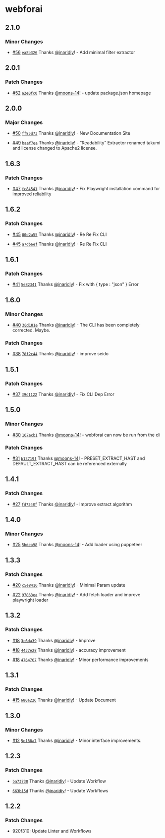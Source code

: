# webforai

## 2.1.0

### Minor Changes

- [#56](https://github.com/inaridiy/webforai/pull/56) [`ea8b326`](https://github.com/inaridiy/webforai/commit/ea8b3261eb2a7ec5b635a54a17ed18cca50106f4) Thanks [@inaridiy](https://github.com/inaridiy)! - Add minimal filter extractor

## 2.0.1

### Patch Changes

- [#52](https://github.com/inaridiy/webforai/pull/52) [`a2e0fc0`](https://github.com/inaridiy/webforai/commit/a2e0fc0b00554a3d860f0cdf67494c1691f9eeb3) Thanks [@moons-14](https://github.com/moons-14)! - update package.json homepage

## 2.0.0

### Major Changes

- [#50](https://github.com/inaridiy/webforai/pull/50) [`ff85d73`](https://github.com/inaridiy/webforai/commit/ff85d73a6d64a52a990b031f50430fe2956c5f2f) Thanks [@inaridiy](https://github.com/inaridiy)! - New Documentation Site

- [#49](https://github.com/inaridiy/webforai/pull/49) [`baaf7ea`](https://github.com/inaridiy/webforai/commit/baaf7ea33b9a75d07dfb910231d64d5b6efc6f40) Thanks [@inaridiy](https://github.com/inaridiy)! - “Readability” Extractor renamed takumi and license changed to Apache2 license.

## 1.6.3

### Patch Changes

- [#47](https://github.com/inaridiy/webforai/pull/47) [`fc84541`](https://github.com/inaridiy/webforai/commit/fc84541331ebc2dbf7d80af0694d9cdc79145a59) Thanks [@inaridiy](https://github.com/inaridiy)! - Fix Playwright installation command for improved reliability

## 1.6.2

### Patch Changes

- [#45](https://github.com/inaridiy/webforai/pull/45) [`00d2a55`](https://github.com/inaridiy/webforai/commit/00d2a55b4a25f6d84da37cb89ec629b5f6179357) Thanks [@inaridiy](https://github.com/inaridiy)! - Re Re Fix CLI

- [#45](https://github.com/inaridiy/webforai/pull/45) [`a7db6ef`](https://github.com/inaridiy/webforai/commit/a7db6ef61f1321e010ed16022086a684c19d77a5) Thanks [@inaridiy](https://github.com/inaridiy)! - Re Re Fix CLI

## 1.6.1

### Patch Changes

- [#41](https://github.com/inaridiy/webforai/pull/41) [`5e82341`](https://github.com/inaridiy/webforai/commit/5e82341c2a3b8275d78ce808c7d4f81dacb1acdd) Thanks [@inaridiy](https://github.com/inaridiy)! - Fix with { type : "json" } Error

## 1.6.0

### Minor Changes

- [#40](https://github.com/inaridiy/webforai/pull/40) [`30d181e`](https://github.com/inaridiy/webforai/commit/30d181e7a29452b37f6dd665de3e7a3b743c1244) Thanks [@inaridiy](https://github.com/inaridiy)! - The CLI has been completely corrected. Maybe.

### Patch Changes

- [#38](https://github.com/inaridiy/webforai/pull/38) [`78f2c44`](https://github.com/inaridiy/webforai/commit/78f2c445f88136bdc596e57b91bec1b223f782d9) Thanks [@inaridiy](https://github.com/inaridiy)! - improve seido

## 1.5.1

### Patch Changes

- [#37](https://github.com/inaridiy/webforai/pull/37) [`39c1122`](https://github.com/inaridiy/webforai/commit/39c112205d0aa2a07a46c92b94be6ed91239cf0f) Thanks [@inaridiy](https://github.com/inaridiy)! - Fix CLI Dep Error

## 1.5.0

### Minor Changes

- [#30](https://github.com/inaridiy/webforai/pull/30) [`167acb1`](https://github.com/inaridiy/webforai/commit/167acb1dca303d651d997c23224d3366ff4375ac) Thanks [@moons-14](https://github.com/moons-14)! - webforai can now be run from the cli

### Patch Changes

- [#31](https://github.com/inaridiy/webforai/pull/31) [`b13719f`](https://github.com/inaridiy/webforai/commit/b13719fd719511d0aeb1ef3749e88fd8145337a6) Thanks [@moons-14](https://github.com/moons-14)! - PRESET_EXTRACT_HAST and DEFAULT_EXTRACT_HAST can be referenced externally

## 1.4.1

### Patch Changes

- [#27](https://github.com/inaridiy/webforai/pull/27) [`fd7348f`](https://github.com/inaridiy/webforai/commit/fd7348f59a19a027b9bdf012b11d40c38d56cf61) Thanks [@inaridiy](https://github.com/inaridiy)! - Improve extract algorithm

## 1.4.0

### Minor Changes

- [#25](https://github.com/inaridiy/webforai/pull/25) [`5bdea98`](https://github.com/inaridiy/webforai/commit/5bdea98cc7cafd79020123260db721fc6ffefd87) Thanks [@moons-14](https://github.com/moons-14)! - Add loader using puppeteer

## 1.3.3

### Patch Changes

- [#20](https://github.com/inaridiy/webforai/pull/20) [`c5e8416`](https://github.com/inaridiy/webforai/commit/c5e841610360346fcba388c777869706dcd5997d) Thanks [@inaridiy](https://github.com/inaridiy)! - Minimal Param update

- [#22](https://github.com/inaridiy/webforai/pull/22) [`97863ea`](https://github.com/inaridiy/webforai/commit/97863ea7f9f4837b96f376bd33371c6ed756d791) Thanks [@inaridiy](https://github.com/inaridiy)! - Add fetch loader and improve playwright loader

## 1.3.2

### Patch Changes

- [#18](https://github.com/inaridiy/webforai/pull/18) [`3c6da39`](https://github.com/inaridiy/webforai/commit/3c6da3952f176769cf8aa899f6c7207c231d806a) Thanks [@inaridiy](https://github.com/inaridiy)! - Improve

- [#18](https://github.com/inaridiy/webforai/pull/18) [`4437e28`](https://github.com/inaridiy/webforai/commit/4437e28e1e7807fd061aee99510ea2d3f71a2a78) Thanks [@inaridiy](https://github.com/inaridiy)! - accuracy improvement

- [#18](https://github.com/inaridiy/webforai/pull/18) [`4764767`](https://github.com/inaridiy/webforai/commit/47647676a838b922e2cf32b1d3637c8153b996dd) Thanks [@inaridiy](https://github.com/inaridiy)! - Minor performance improvements

## 1.3.1

### Patch Changes

- [#15](https://github.com/inaridiy/webforai/pull/15) [`680a226`](https://github.com/inaridiy/webforai/commit/680a22638409517658c3918d90d070b1fa53cc3f) Thanks [@inaridiy](https://github.com/inaridiy)! - Update Document

## 1.3.0

### Minor Changes

- [#12](https://github.com/inaridiy/webforai/pull/12) [`5e188a7`](https://github.com/inaridiy/webforai/commit/5e188a7c4d386e6351a5120213f18948ec5ec6f7) Thanks [@inaridiy](https://github.com/inaridiy)! - Minor interface improvements.

## 1.2.3

### Patch Changes

- [`ba73738`](https://github.com/inaridiy/webforai/commit/ba73738c24f509c8f1f060f0314bc0c6e3abc953) Thanks [@inaridiy](https://github.com/inaridiy)! - Update Workflow

- [`663b15d`](https://github.com/inaridiy/webforai/commit/663b15d87a3085ef1d1657dd73a637e43aa4340b) Thanks [@inaridiy](https://github.com/inaridiy)! - Update Workflows

## 1.2.2

### Patch Changes

- 920f310: Update Linter and Workflows
